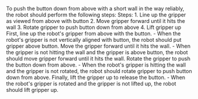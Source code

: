 To push the button down from above with a short wall in the way reliably, the robot should perform the following steps:
    Steps:  1. Line up the gripper as viewed from above with button  2. Move gripper forward until it hits the wall  3. Rotate gripper to push button down from above  4. Lift gripper up
    First, line up the robot's gripper from above with the button.
    - When the robot's gripper is not vertically aligned with button, the robot should put gripper above button.
    Move the gripper forward until it hits the wall.
    - When the gripper is not hitting the wall and the gripper is above button, the robot should move gripper forward until it hits the wall.
    Rotate the gripper to push the button down from above.
    - When the robot's gripper is hitting the wall and the gripper is not rotated, the robot should rotate gripper to push button down from above.
    Finally, lift the gripper up to release the button.
    - When the robot's gripper is rotated and the gripper is not lifted up, the robot should lift gripper up.